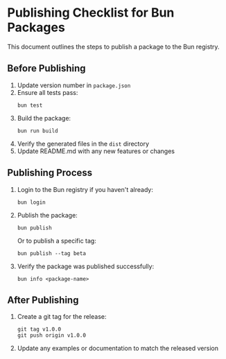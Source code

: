 # Publishing Checklist for Bun Packages

This document outlines the steps to publish a package to the Bun registry.

## Before Publishing

1. Update version number in `package.json`
2. Ensure all tests pass:
    ```
    bun test
    ```
3. Build the package:
    ```
    bun run build
    ```
4. Verify the generated files in the `dist` directory
5. Update README.md with any new features or changes

## Publishing Process

1. Login to the Bun registry if you haven't already:

    ```
    bun login
    ```

2. Publish the package:

    ```
    bun publish
    ```

    Or to publish a specific tag:

    ```
    bun publish --tag beta
    ```

3. Verify the package was published successfully:
    ```
    bun info <package-name>
    ```

## After Publishing

1. Create a git tag for the release:

    ```
    git tag v1.0.0
    git push origin v1.0.0
    ```

2. Update any examples or documentation to match the released version
